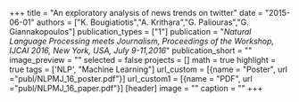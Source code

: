 +++
title = "An exploratory analysis of news trends on twitter"
date = "2015-06-01"
authors = ["K. Bougiatiotis","A. Krithara","G. Paliouras","G. Giannakopoulos"]
publication_types = ["1"]
publication = "_Natural Language Processing meets Journalism, Proceedings of the Workshop, IJCAI 2016, New York, USA, July 9-11,2016_"
publication_short = ""
image_preview = ""
selected = false
projects = []
math = true
highlight = true
tags = ['NLP', "Machine Learning"]
url_custom = [{name = "Poster", url ="publ/NLPMJ_16_poster.pdf"}]
url_custom1 = [{name = "PDF", url ="publ/NLPMJ_16_paper.pdf"}]
[header]
image = ""
caption = ""
+++

